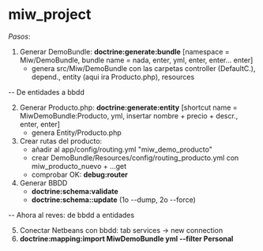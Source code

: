 miw_project
===========

_Pasos_:

1. Generar DemoBundle: **doctrine:generate:bundle** [namespace = Miw/DemoBundle, bundle name = nada, enter, yml, enter, enter... enter]
    * genera src/Miw/DemoBundle con las carpetas controller (DefaultC.), depend., entity (aqui ira Producto.php), resources

-- De entidades a bbdd

2. Generar Producto.php: **doctrine:generate:entity** [shortcut name = MiwDemoBundle:Producto, yml, insertar nombre + precio + descr., enter, enter]
    * genera  Entity/Producto.php
3. Crear rutas del producto:
    * añadir al app/config/routing.yml "miw_demo_producto"
    * crear DemoBundle/Resources/config/routing_producto.yml con miw_producto_nuevo + ...get
    * comprobar OK: **debug:router**
4. Generar BBDD
    * **doctrine:schema:validate**
    * **doctrine:schema::update** (1o --dump, 2o --force)

-- Ahora al reves: de bbdd a entidades

5. Conectar Netbeans con bbdd: tab services -> new connection
6. **doctrine:mapping:import MiwDemoBundle yml --filter Personal**

